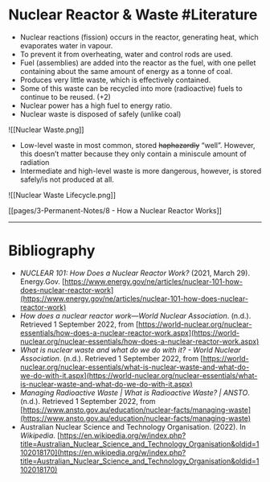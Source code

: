# Nuclear Reactor & Waste #Literature 
- Nuclear reactions (fission) occurs in the reactor, generating heat, which evaporates water in vapour.
- To prevent it from overheating, water and control rods are used. 
- Fuel (assemblies) are added into the reactor as the fuel, with one pellet containing about the same amount of energy as a tonne of coal.
- Produces very little waste, which is effectively contained.
- Some of this waste can be recycled into more (radioactive) fuels to continue to be reused. (+2)
- Nuclear power has a high fuel to energy ratio.
- Nuclear waste is disposed of safely (unlike coal)

![[Nuclear Waste.png]]

- Low-level waste in most common, stored ~~haphazardly~~ “well”. However, this doesn’t matter because they only contain a miniscule amount of radiation
- Intermediate and high-level waste is more dangerous, however, is stored safely/is not produced at all.

![[Nuclear Waste Lifecycle.png]]

[[pages/3-Permanent-Notes/8 - How a Nuclear Reactor Works]]

---
# Bibliography
- _NUCLEAR 101: How Does a Nuclear Reactor Work?_ (2021, March 29). Energy.Gov. [https://www.energy.gov/ne/articles/nuclear-101-how-does-nuclear-reactor-work](https://www.energy.gov/ne/articles/nuclear-101-how-does-nuclear-reactor-work)
- _How does a nuclear reactor work—World Nuclear Association_. (n.d.). Retrieved 1 September 2022, from [https://world-nuclear.org/nuclear-essentials/how-does-a-nuclear-reactor-work.aspx](https://world-nuclear.org/nuclear-essentials/how-does-a-nuclear-reactor-work.aspx)
- _What is nuclear waste and what do we do with it? - World Nuclear Association_. (n.d.). Retrieved 1 September 2022, from [https://world-nuclear.org/nuclear-essentials/what-is-nuclear-waste-and-what-do-we-do-with-it.aspx](https://world-nuclear.org/nuclear-essentials/what-is-nuclear-waste-and-what-do-we-do-with-it.aspx)
- _Managing Radioactive Waste | What is Radioactive Waste? | ANSTO_. (n.d.). Retrieved 1 September 2022, from [https://www.ansto.gov.au/education/nuclear-facts/managing-waste](https://www.ansto.gov.au/education/nuclear-facts/managing-waste)
- Australian Nuclear Science and Technology Organisation. (2022). In _Wikipedia_. [https://en.wikipedia.org/w/index.php?title=Australian_Nuclear_Science_and_Technology_Organisation&oldid=1102018170](https://en.wikipedia.org/w/index.php?title=Australian_Nuclear_Science_and_Technology_Organisation&oldid=1102018170)